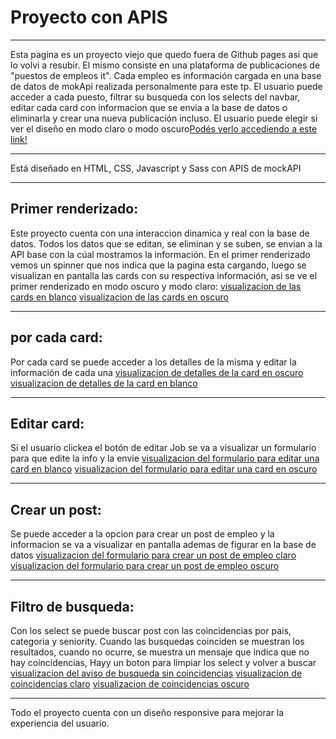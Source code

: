 # Proyecto con APIS 
***
Esta pagina es un proyecto viejo que quedo fuera de Github pages asi que lo volvi a resubir. El mísmo consiste en una plataforma de publicaciones de "puestos de empleos it". Cada empleo es información cargada en una base de datos de mokApi realizada personalmente para este tp. El usuario puede acceder a cada puesto, filtrar su busqueda con los selects del navbar, editar cada card con informacion que se envia a la base de datos o eliminarla y crear una nueva publicación incluso. El usuario puede elegir si ver el diseño en modo claro o modo oscuro[Podés verlo accediendo a este link!](https://barbaraglopez.github.io/crud-job/index.html)
***
Está diseñado en HTML, CSS, Javascript y Sass con APIS de mockAPI
***
## Primer renderizado:
Este proyecto cuenta con una interaccion dinamica y real con la base de datos. Todos los datos que se editan, se eliminan y se suben, se envian a la API base con la cúal mostramos la información. En el primer renderizado vemos un spinner que nos indica que la pagina esta cargando, luego se visualizan en pantalla las cards con su respectiva información, asi se ve el primer renderizado en modo oscuro y modo claro:
[visualizacion de las cards en blanco](img/renderBlanco.png)
[visualizacion de las cards en oscuro](img/primerRenderDark.png)
***
## por cada card:
Por cada card se puede acceder a los detalles de la misma y editar la información de cada una
[visualizacion de detalles de la card en oscuro](img/cardOscuro.png)
[visualizacion de detalles de la card en blanco](img/cardBlanco.png)
***
## Editar card:
Si el usuario clickea el botón de editar Job se va a visualizar un formulario para que edite la info y la envie
[visualizacion del formulario para editar una card en blanco](img/editarClaro.png)
[visualizacion del formulario para editar una card en oscuro](img/cardOscuro.png)
***
## Crear un post:
Se puede acceder a la opcion para crear un post de empleo y la informacion se va a visualizar en pantalla ademas de figurar en la base de datos
[visualizacion del formulario para crear un post de empleo claro](img/formCrearOscuro.png)
[visualizacion del formulario para crear un post de empleo oscuro](img/formCrearClaro.png)
***
## Filtro de busqueda:
Con los select se puede buscar post con las coincidencias por pais, categoria y seniority. Cuando las busquedas coinciden se muestran los resultados, cuando no ocurre, se muestra un mensaje que indica que no hay coincidencias, Hayy un boton para limpiar los select y volver a buscar
[visualizacion del aviso de busqueda sin coincidencias](img/busqueda.png)
[visualizacion de coincidencias claro](img/coincidenciasClaro.png)
[visualizacion de coincidencias oscuro](img/coincidenciasOscuro.png)
***
Todo el proyecto cuenta con un diseño responsive para mejorar la experiencia del usuario.
